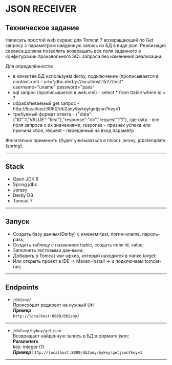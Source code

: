 # JSON RECEIVER
## Техническое задание
Написать простой web сервис для Tomcat 7 возвращающий по Get запросу с параметром найденную запись из БД в виде json.
Реализация сервиса должна позволять возвращать все поля заданного в конфигурации произвольного SQL запроса без изменения реализации.

Для определённости:
* в качестве БД используем derby, подключение (прописывается в context.xml) - url="jdbc:derby://localhost:1527/test" username="uname" password="pass"
* sql запрос (прописывается в web.xml) - select * from ttable where id = ?
* обрабатываемый get запрос - http://localhost:8080/db2any/bykey/getjson?key=1
* требуемый формат ответа - {"data":{"ID":1,"VALUE":"first"},"response":"ok","request":"1"}, где data - все поля запроса с их значениями, response - признак успеха или причина сбоя, request - переданный на вход параметр

Желательно применить (будет учитываться в плюс): jersey, jdbctemplate (spring).  
***
## Stack
- Open JDK 6    
- Spring jdbc
- Jersey
- Derby DB
- Tomcat 7
***
## Запуск
- Создать базу данных(Derby) с именем-test, логин-uname, пароль-pass;
- Создать таблицу с названием ttable, создать поля id, value;
- Заполнить тестовыми данными;
- Добавить в Tomcat  war-архив, который находится в папке target;
- Или открыть проект в IDE -> Maven-install -> и подключаем tomcat-run;
***
## Endpoints
- `/db2any/`  
Происходит редирект на нужный Url  
**_Пример_**   
`http://localhost:8080/db2any/`
------
- `/db2any/bykey/getjson`  
Возвращает найденную запись в БД в формате json;  
**Parameters**   
key: integer (1)   
**_Пример_** 
`http://localhost:8080/db2any/bykey/getjson?key=1`
***
